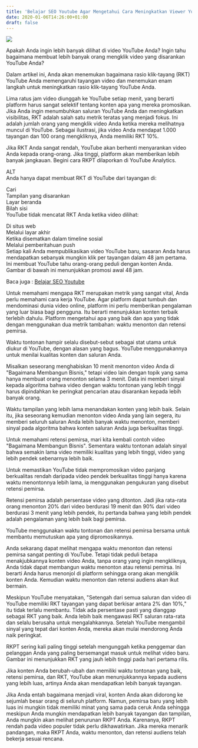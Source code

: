 ```yaml
---
title: 'Belajar SEO Youtube Agar Mengetahui Cara Meningkatkan Viewer Youtube'
date: 2020-01-06T14:26:00+01:00
draft: false
---
```


[![](https://1.bp.blogspot.com/-pnPS7jce_P0/XhM0e4flioI/AAAAAAAAdRE/jPPRwMTEJvIEHoWClceT5EagAUkekoB0QCLcBGAsYHQ/s640/Belajar%2BSEO%2BYoutube%2BAgar%2BMengetahui%2BCara%2BMeningkatkan%2BViewer%2BYoutube.png)](https://1.bp.blogspot.com/-pnPS7jce_P0/XhM0e4flioI/AAAAAAAAdRE/jPPRwMTEJvIEHoWClceT5EagAUkekoB0QCLcBGAsYHQ/s1600/Belajar%2BSEO%2BYoutube%2BAgar%2BMengetahui%2BCara%2BMeningkatkan%2BViewer%2BYoutube.png)

  
Apakah Anda ingin lebih banyak dilihat di video YouTube Anda? Ingin tahu bagaimana membuat lebih banyak orang mengklik video yang disarankan YouTube Anda?  
  
Dalam artikel ini, Anda akan menemukan bagaimana rasio klik-tayang (RKT) YouTube Anda memengaruhi tayangan video dan menemukan enam langkah untuk meningkatkan rasio klik-tayang YouTube Anda.  
  
Lima ratus jam video diunggah ke YouTube setiap menit, yang berarti platform harus sangat selektif tentang konten apa yang mereka promosikan. Jika Anda ingin menumbuhkan saluran YouTube Anda dan meningkatkan visibilitas, RKT adalah salah satu metrik teratas yang menjadi fokus. Ini adalah jumlah orang yang mengklik video Anda ketika mereka melihatnya muncul di YouTube. Sebagai ilustrasi, jika video Anda mendapat 1.000 tayangan dan 100 orang mengkliknya, Anda memiliki RKT 10%.  
  
Jika RKT Anda sangat rendah, YouTube akan berhenti menyarankan video Anda kepada orang-orang. Jika tinggi, platform akan memberikan lebih banyak jangkauan. Begini cara RKPT dilaporkan di YouTube Analytics.  
  
ALT  
Anda hanya dapat membuat RKT di YouTube dari tayangan di:  
  
Cari  
Tampilan yang disarankan  
Layar beranda  
Bilah sisi  
YouTube tidak mencatat RKT Anda ketika video dilihat:  
  
Di situs web  
Melalui layar akhir  
Ketika disematkan dalam timeline sosial  
Melalui pemberitahuan push  
Setiap kali Anda mempublikasikan video YouTube baru, sasaran Anda harus mendapatkan sebanyak mungkin klik per tayangan dalam 48 jam pertama. Ini membuat YouTube tahu orang-orang peduli dengan konten Anda. Gambar di bawah ini menunjukkan promosi awal 48 jam.  
  
Baca juga : [Belajar SEO Youtube](https://wahyublahe.id/seo-youtube)  
  
Untuk memahami mengapa RKT merupakan metrik yang sangat vital, Anda perlu memahami cara kerja YouTube. Agar platform dapat tumbuh dan mendominasi dunia video online, platform ini perlu memberikan pengalaman yang luar biasa bagi pengguna. Itu berarti menunjukkan konten terbaik terlebih dahulu. Platform mengetahui apa yang baik dan apa yang tidak dengan menggunakan dua metrik tambahan: waktu menonton dan retensi pemirsa.  
  
Waktu tontonan hampir selalu disebut-sebut sebagai stat utama untuk diukur di YouTube, dengan alasan yang bagus. YouTube menggunakannya untuk menilai kualitas konten dan saluran Anda.  
  
Misalkan seseorang menghabiskan 10 menit menonton video Anda di "Bagaimana Membangun Bisnis," tetapi video lain dengan topik yang sama hanya membuat orang menonton selama 3 menit. Data ini memberi sinyal kepada algoritma bahwa video dengan waktu tontonan yang lebih tinggi harus dipindahkan ke peringkat pencarian atau disarankan kepada lebih banyak orang.  
  
Waktu tampilan yang lebih lama menandakan konten yang lebih baik. Selain itu, jika seseorang kemudian menonton video Anda yang lain segera, itu memberi seluruh saluran Anda lebih banyak waktu menonton, memberi sinyal pada algoritma bahwa konten saluran Anda juga berkualitas tinggi.  
  
Untuk memahami retensi pemirsa, mari kita kembali contoh video "Bagaimana Membangun Bisnis". Sementara waktu tontonan adalah sinyal bahwa semakin lama video memiliki kualitas yang lebih tinggi, video yang lebih pendek sebenarnya lebih baik.  
  
Untuk memastikan YouTube tidak mempromosikan video panjang berkualitas rendah daripada video pendek berkualitas tinggi hanya karena waktu menontonnya lebih lama, ia menggunakan pengukuran yang disebut retensi pemirsa.  
  
Retensi pemirsa adalah persentase video yang ditonton. Jadi jika rata-rata orang menonton 20% dari video berdurasi 19 menit dan 90% dari video berdurasi 3 menit yang lebih pendek, itu pertanda bahwa yang lebih pendek adalah pengalaman yang lebih baik bagi pemirsa.  
  
YouTube menggunakan waktu tontonan dan retensi pemirsa bersama untuk membantu memutuskan apa yang dipromosikannya.  
  
Anda sekarang dapat melihat mengapa waktu menonton dan retensi pemirsa sangat penting di YouTube. Tetapi tidak peduli betapa menakjubkannya konten video Anda, tanpa orang yang ingin mengkliknya, Anda tidak dapat membangun waktu menonton atau retensi pemirsa. Ini berarti Anda harus menonjol di platform sehingga orang akan mengklik konten Anda. Kemudian waktu menonton dan retensi audiens akan ikut bermain.  
  
Meskipun YouTube menyatakan, "Setengah dari semua saluran dan video di YouTube memiliki RKT tayangan yang dapat berkisar antara 2% dan 10%," itu tidak terlalu membantu. Tidak ada persentase pasti yang dianggap sebagai RKT yang baik. Anda lebih baik mengawasi RKT saluran rata-rata dan selalu berusaha untuk mengalahkannya. Setelah YouTube mengambil sinyal yang tepat dari konten Anda, mereka akan mulai mendorong Anda naik peringkat.  
  
RKPT sering kali paling tinggi setelah mengunggah ketika penggemar dan pelanggan Anda yang paling bersemangat masuk untuk melihat video baru. Gambar ini menunjukkan RKT yang jauh lebih tinggi pada hari pertama rilis.  
  
Jika konten Anda berubah-ubah dan memiliki waktu tontonan yang baik, retensi pemirsa, dan RKT, YouTube akan menunjukkannya kepada audiens yang lebih luas, artinya Anda akan mendapatkan lebih banyak tayangan.  
  
Jika Anda entah bagaimana menjadi viral, konten Anda akan didorong ke sejumlah besar orang di seluruh platform. Namun, pemirsa baru yang lebih luas ini mungkin tidak memiliki minat yang sama pada ceruk Anda sehingga meskipun Anda mungkin mendapatkan lebih banyak tayangan dan tampilan, Anda mungkin akan melihat penurunan RKPT Anda. Karenanya, RKPT rendah pada video populer tidak perlu dikhawatirkan. Jika mereka menarik pandangan, maka RKPT Anda, waktu menonton, dan retensi audiens telah bekerja sesuai rencana.